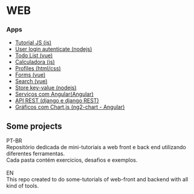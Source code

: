 # WEB
<h3>Apps</h3>
<ul>
  <li><a href="js/basic_introdution/"> Tutorial JS (js)</a></li>
  <li><a href="node/user-login/">User login autenticate (nodejs)</a></li>
  <li><a href="vue/todo_list/">Todo List (vue)</a></li>
  <li><a href="js/challenge_2_calculadora/">Calculadora (js)</a></li>
  <li><a href="html_css/profile_2">Profiles (html/css)</a></li>
  <li><a href="vue/exercicio">Forms (vue)</a></li>
  <li><a href="vue/exercicio">Search (vue)</a></li>
  <li><a href="node/store/">Store key-value (nodejs)</a></li>
  <li><a href="angular/heroes-list/angular-tour-of-heroes/">Serviços com Angular(Angular)</a></li>  
  <li><a href="django/api_pontos_turisticos/">API REST (django e django REST)</a></li>
  <li><a href="angular/ngchart">Gráficos com Chart.js (ng2-chart - Angular)</a></li>  
</ul>

## Some projects

PT-BR</br>
Repositório dedicada de mini-tutoriais a web front e back end utilizando diferentes ferramentas.</br>
Cada pasta contém exercicios, desafios e exemplos.</br>
</br>
EN</br>
This repo created to do some-tutorials of web-front and backend with all kind of tools.</br>
